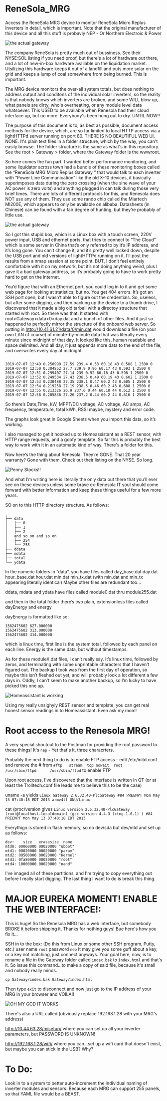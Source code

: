 # ReneSola_MRG
Access the ReneSola MRG device to monitor ReneSola Micro Replus Inverters in detail, which is important. 
Note that the original manufacturer of this device and all this stuff is probavly NEP - Or Northern Electroic & Power

![the actual gateway](MicroReplusMRG.jpg)

The company ReneSola is pretty much out of bussiness. See their NYSE:SOL listing if you need proof, but there's a lot of hardware out there, and a lot of new-in-box hardware available on the liquidation market. Utsilizing this hardware keeps it out of a landfill and puts more solar on the grid and keeps a lump of coal somewhere from being burned. This is important. 

The MRG device monitors the over-all system totals, but does nothing to address output and conditons of the individual solar inverters, so the reality is that nobody knows which inverters are broken, and some WILL blow up,  what panels are dirty, who's overheating, or any module level data whatsoever. This USED to be available when Renesola had their cloud interface up, but no more. Everybody's been hung out to dry. UNTIL NOW!!

The purpose of this document is to, as best as possible, document access methods for the device, which, are so far limited to local HTTP access via a lightHTTPd server running on port 80. THERE IS NO BEAUTIFUL WEB UI. NONE. It's plain text files in a folder structure, which by the way, you can't easily browse. The folder structure is the same as what's in this repository. See the root > Gateway > folder, where the Gateway folder is the wwwroot. 

So here comes the fun part. I wanted better performance monitoring, and some liquidator across town had a bundle of these monitoring boxes called the “ReneSola MRG Micro Replus Gateway ” that would talk to each inverter with “Power Line Communication” like the old X-10 devices, it basically superimposes data during the zero crossing (when the sine wave of your AC power is zero volts) and anything plugged in can talk during those very brief times. There are lots of different protocols for this, and Renesola does NOT use any of them. They use some rando chip called the Miartech MI200E, which appears to only be available on alibaba. Datasheets (in Chinese) can be found with a fair degree of hunting, but they’re probably of little use. 

![the actual gateway](PLCPHYChip.jpg)

So I got this stupid box, which is a Linux box with a touch screen, 220V power input, USB and ethernet ports,  that tries to connect to “The Cloud” which is some server in China that’s only referred to by it’s IP address, and it’s long gone. You can’t change it, and it’s pretty well locked down, despite the USB port and old versions of lightHTTPd running on it. I’ll post the results from a nmap session at some point. BUT, I don’t feel entirely comfortable with it on my network, but it’s not doing anything weird, plus I gave it a bad gateway address, so it’s probably going to have to work pretty hard to get on the internet.  

You’d figure that with an Ethernet port, you could log in to it and get some web page for looking at statistics, but no. You get 404 errors. It’s got an SSH port open, but I wasn’t able to figure out the credentials. So, useless, but after some digging, and then backing up the device to a thumb drive, I discovered that it made a big old tarball with a directoy structure that started with root. So there was that.  It started with root>Gateway>data>0>day.dat and a bunch of other files. And it just so happened to perfectly mirror the structure of the onboard web server. So putting in http://10.41.61.21/data/0/min.dat would download a file (on your own LAN of course) of minute-by-minute data that was literally every minute since midnight of that day. It looked like this, human readable and space delimited. And all day, it just appends more data to the end of the file, and overwrites every day at midnight. 
```

2019-07-07 12:49 0.258998 27.59 239.4 0.53 60.18 43 0.588 1 2500 0
2019-07-07 12:50 0.304852 27.7 239.9 0.96 60.17 43 0.593 1 2500 0
2019-07-07 12:51 0.299407 27.14 239 0.52 60.18 43 0.598 1 2500 0
2019-07-07 12:52 0.249534 27.43 238.5 0.49 60.19 43 0.602 1 2500 0
2019-07-07 12:53 0.230488 27.35 238.1 0.47 60.2 43 0.605 1 2500 0
2019-07-07 12:54 0.219258 27.19 238.5 0.46 60.2 43 0.608 1 2500 0
2019-07-07 12:55 0.213326 26.9 237.6 0.44 60.18 44 0.612 1 2500 0
2019-07-07 12:56 0.205836 27.26 237.2 0.44 60.2 44 0.616 1 2500 0

```

So there’s Date,Time, kW, MPPT/DC voltage, AC voltage, AC amps, AC frequency, temperature, total kWh, RSSI maybe, mystery and error code. 

The graphs look great in Google Sheets when you import this data, so it’s working.

I also managed to get it hooked up to Homeassistant as a REST sensor, with HTTP range requests, and a goofy template. So far this is probably the best way to work with it in an automatic kind of way. There's a folder for this. 

Now here’s the thing about Renesola. They’re GONE. That 20 year warranty? Gone with them. Check out their listing on the NYSE. So long. 

![Penny Stocks!!](graphchart.png)

And what I’m writing here is literally the only data out there that you’ll ever see on these devices unless some brave ex-Renesola IT soul should come forward with better information and keep these things useful for a few more years. 

SO on to this HTTP directory structure. As follows: 


```
.
├── data
│   ├── 0
│   ├── 1
│   ├── 2
│   and so on and so on
│   ├── 254
│   └── 255
├── ddata
├── mdata
├── total
└── ydata
```

In the numeric folders in “data”, you have files called day_base.dat  day.dat  hour_base.dat  hour.dat  min.dat  min_tx.dat (with min.dat and min_tx appearing literally identical) Maybe other files are redundant too…

ddata, mdata and ydata have files called module0.dat thru module255.dat

and then in the total folder there’s two plain, extensionless files called
dayEnergy  and energy

dayEnergy is formatted like so:
```
1562475602 627.000000
1562475602 313.000000
1562475602 314.000000
```
which is linux time, first line is the system total, followed by each panel on each line. Energy is the same data, but without timestamps. 

As for these moduleX.dat files, I can’t really say. It’s linux time, followed by zeros, and terminating with some unprintable characters that I haven’t figured out. The backup I took was from the first day of operation, so maybe this isn’t fleshed out yet, and will probably look a lot different a few days in.  Oddly, I can’t seem to make another backup, so I’m lucky to have picked this one up.

![Homeassistant is working](hassworks.png)

Using my really unsighyly REST sensor and template, you can get real honest sensor readings in to Homeassistant. Even ask my mom! 

# Root access to the Renesola MRG!
A very special shoutout to the Postman for providing the root password to these things!
It's `nep` - Yet that's it, three characrters. 

Probably the next thing to do is to enable FTP access - 
edit /etc/initd.conf and remove the # from 
`#ftp	stream	tcp	nowait	root	/usr/sbin/ftpd		/usr/sbin/ftpd`
to enable FTP

Upon root access, I've discovered that the interface is written in QT (or at least the Trolltech.conf file leads me to believe this to be the case) 

uname -a yields `Linux Gateway 2.6.32.40-PlcGateway #84 PREEMPT Mon May 13 07:40:18 EDT 2013 armv4tl GNU/Linux`

cat /proc/version gives `Linux version 2.6.32.40-PlcGateway (root@localhost.localdomain) (gcc version 4.4.3 (ctng-1.6.1) ) #84 PREEMPT Mon May 13 07:40:18 EDT 2013`

Everythign is stored in flash memory, so no dev/sda but dev/mtd and set up as follows:
```[root@Gateway /proc]# cat mtd 
dev:    size   erasesize  name
mtd0: 00060000 00020000 "uboot"
mtd1: 00020000 00020000 "param"
mtd2: 00500000 00020000 "Kernel"
mtd3: 0fa80000 00020000 "root"
mtd4: 10000000 00020000 "nand"
```
I've imaged all of these partitions, and I'm trying to copy everything out before I really start digging. The last thing I want to do is break this thing. 

# MAJOR EUREKA MOMENT! ENABLE THE WEB INTERFACE!:
This is huge! So the Renesola MRG has a web interface, but somebody BROKE it before shipping it. Thanks for nothing guys! Bue here's how you fix it...

SSH in to the box: (Do this from Linux or some other SSH program, Putty, etc.)
user name `root`
password `nep`
It may give you some guff about a key, or a key not matching, just connect anyways. 
Your goal here, now, is to rename a file in the Gateway folder called `index.bak` to `index.html` and that's it. So issue this command...to make a copy of said file, because it's small and nobody really minds. 

`cp Gateway/index.bak Gateway/index.html`

Then type `exit` to disconnect and now just go to the IP address of your MRG in your browser and VOILA!! 

![OH MY GOD IT WORKS](inverter_webui.png)

There's also a URL called (obviously replace 192.168.1.28 with your MRG's address)

http://10.44.63.28/misetup/ where you can set up all your inverter parameters, but PASSWORD IS UNKNOWN!

http://192.168.1.28/wifi/ where you can...set up a wifi card that doesn't exist, but maybe you can stick in the USB? Why?


# To Do:

Look in to a system to better auto-increment the individual naming of inverter modules and sensors. Because each MRG can support 255 panels, so that YAML file would be a BEAST. 
